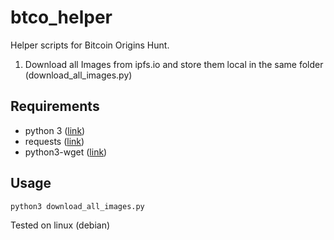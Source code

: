 # btco_helper
Helper scripts for Bitcoin Origins Hunt.
1. Download all Images from ipfs.io and store them local in the same folder (download_all_images.py)
## Requirements
* python 3 ([link](https://www.python.org/))
* requests ([link](https://pypi.org/project/requests/))
* python3-wget ([link](https://pypi.org/project/python3-wget/))
## Usage
```
python3 download_all_images.py
```
Tested on linux (debian)
